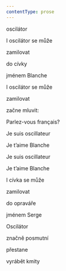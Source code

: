 ```yaml
---
contentType: prose
---
```


<section>

oscilátor

I oscilátor se může

zamilovat

do cívky

jménem Blanche

I oscilátor se může

zamilovat

začne mluvit:

Parlez-vous français?

Je suis oscillateur

Je t’aime Blanche

Je suis oscillateur

Je t’aime Blanche

I cívka se může

zamilovat

do opraváře

jménem Serge

Oscilátor

značně posmutní

přestane

vyrábět kmity

</section>
